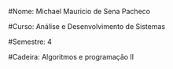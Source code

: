 #Nome: Michael Mauricio de Sena Pacheco

#Curso: Análise e Desenvolvimento de Sistemas

#Semestre: 4

#Cadeira: Algoritmos e programação II
